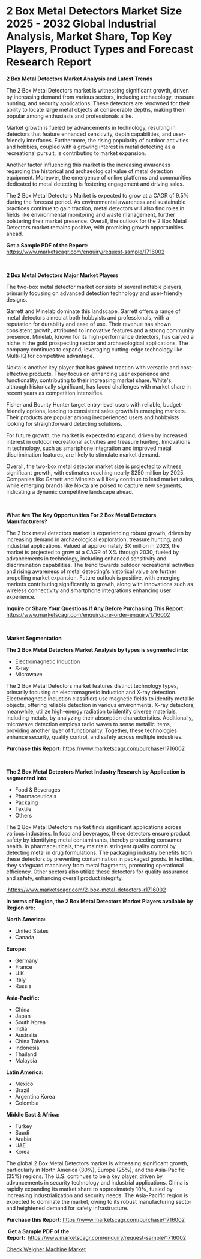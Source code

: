 <p><h1>2 Box Metal Detectors Market Size 2025 - 2032 Global Industrial Analysis, Market Share, Top Key Players, Product Types and Forecast Research Report</h1></p><p><strong>2 Box Metal Detectors Market Analysis and Latest Trends</strong></p>
<p><p>The 2 Box Metal Detectors market is witnessing significant growth, driven by increasing demand from various sectors, including archaeology, treasure hunting, and security applications. These detectors are renowned for their ability to locate large metal objects at considerable depths, making them popular among enthusiasts and professionals alike. </p><p>Market growth is fueled by advancements in technology, resulting in detectors that feature enhanced sensitivity, depth capabilities, and user-friendly interfaces. Furthermore, the rising popularity of outdoor activities and hobbies, coupled with a growing interest in metal detecting as a recreational pursuit, is contributing to market expansion. </p><p>Another factor influencing this market is the increasing awareness regarding the historical and archaeological value of metal detection equipment. Moreover, the emergence of online platforms and communities dedicated to metal detecting is fostering engagement and driving sales.</p><p>The 2 Box Metal Detectors Market is expected to grow at a CAGR of 9.5% during the forecast period. As environmental awareness and sustainable practices continue to gain traction, metal detectors will also find roles in fields like environmental monitoring and waste management, further bolstering their market presence. Overall, the outlook for the 2 Box Metal Detectors market remains positive, with promising growth opportunities ahead.</p></p>
<p><strong>Get a Sample PDF of the Report:&nbsp;</strong> <a href="https://www.marketscagr.com/enquiry/request-sample/1716002?utm_campaign=2126&utm_medium=2&utm_source=Github&utm_content=ia&utm_term=16022025&utm_id=2-box-metal-detectors">https://www.marketscagr.com/enquiry/request-sample/1716002</a></p>
<p>&nbsp;</p>
<p><strong>2 Box Metal Detectors Major Market Players</strong></p>
<p><p>The two-box metal detector market consists of several notable players, primarily focusing on advanced detection technology and user-friendly designs. </p><p>Garrett and Minelab dominate this landscape. Garrett offers a range of metal detectors aimed at both hobbyists and professionals, with a reputation for durability and ease of use. Their revenue has shown consistent growth, attributed to innovative features and a strong community presence. Minelab, known for its high-performance detectors, has carved a niche in the gold prospecting sector and archaeological applications. The company continues to expand, leveraging cutting-edge technology like Multi-IQ for competitive advantage.</p><p>Nokta is another key player that has gained traction with versatile and cost-effective products. They focus on enhancing user experience and functionality, contributing to their increasing market share. White's, although historically significant, has faced challenges with market share in recent years as competition intensifies.</p><p>Fisher and Bounty Hunter target entry-level users with reliable, budget-friendly options, leading to consistent sales growth in emerging markets. Their products are popular among inexperienced users and hobbyists looking for straightforward detecting solutions.</p><p>For future growth, the market is expected to expand, driven by increased interest in outdoor recreational activities and treasure hunting. Innovations in technology, such as smartphone integration and improved metal discrimination features, are likely to stimulate market demand.</p><p>Overall, the two-box metal detector market size is projected to witness significant growth, with estimates reaching nearly $250 million by 2025. Companies like Garrett and Minelab will likely continue to lead market sales, while emerging brands like Nokta are poised to capture new segments, indicating a dynamic competitive landscape ahead.</p></p>
<p>&nbsp;</p>
<p><strong>What Are The Key Opportunities For 2 Box Metal Detectors Manufacturers?</strong></p>
<p><p>The 2 box metal detectors market is experiencing robust growth, driven by increasing demand in archaeological exploration, treasure hunting, and industrial applications. Valued at approximately $X million in 2023, the market is projected to grow at a CAGR of X% through 2030, fueled by advancements in technology, including enhanced sensitivity and discrimination capabilities. The trend towards outdoor recreational activities and rising awareness of metal detecting's historical value are further propelling market expansion. Future outlook is positive, with emerging markets contributing significantly to growth, along with innovations such as wireless connectivity and smartphone integrations enhancing user experience.</p></p>
<p><strong>Inquire or Share Your Questions If Any Before Purchasing This Report:</strong> <a href="https://www.marketscagr.com/enquiry/pre-order-enquiry/1716002?utm_campaign=2126&utm_medium=2&utm_source=Github&utm_content=ia&utm_term=16022025&utm_id=2-box-metal-detectors">https://www.marketscagr.com/enquiry/pre-order-enquiry/1716002</a></p>
<p>&nbsp;</p>
<p><strong>Market Segmentation</strong></p>
<p><strong>The 2 Box Metal Detectors Market Analysis by types is segmented into:</strong></p>
<p><ul><li>Electromagnetic Induction</li><li>X-ray</li><li>Microwave</li></ul></p>
<p><p>The 2 Box Metal Detectors market features distinct technology types, primarily focusing on electromagnetic induction and X-ray detection. Electromagnetic induction classifiers use magnetic fields to identify metallic objects, offering reliable detection in various environments. X-ray detectors, meanwhile, utilize high-energy radiation to identify diverse materials, including metals, by analyzing their absorption characteristics. Additionally, microwave detection employs radio waves to sense metallic items, providing another layer of functionality. Together, these technologies enhance security, quality control, and safety across multiple industries.</p></p>
<p><strong>Purchase this Report:&nbsp;</strong><a href="https://www.marketscagr.com/purchase/1716002?utm_campaign=2126&utm_medium=2&utm_source=Github&utm_content=ia&utm_term=16022025&utm_id=2-box-metal-detectors">https://www.marketscagr.com/purchase/1716002</a></p>
<p>&nbsp;</p>
<p><strong>The 2 Box Metal Detectors Market Industry Research by Application is segmented into:</strong></p>
<p><ul><li>Food & Beverages</li><li>Pharmaceuticals</li><li>Packaing</li><li>Textile</li><li>Others</li></ul></p>
<p><p>The 2 Box Metal Detectors market finds significant applications across various industries. In food and beverages, these detectors ensure product safety by identifying metal contaminants, thereby protecting consumer health. In pharmaceuticals, they maintain stringent quality control by detecting metal in drug formulations. The packaging industry benefits from these detectors by preventing contamination in packaged goods. In textiles, they safeguard machinery from metal fragments, promoting operational efficiency. Other sectors also utilize these detectors for quality assurance and safety, enhancing overall product integrity.</p></p>
<p><a href="https://www.marketscagr.com/2-box-metal-detectors-r1716002?utm_campaign=2126&utm_medium=2&utm_source=Github&utm_content=ia&utm_term=16022025&utm_id=2-box-metal-detectors">&nbsp;https://www.marketscagr.com/2-box-metal-detectors-r1716002</a></p>
<p><strong>In terms of Region, the 2 Box Metal Detectors Market Players available by Region are:</strong></p>
<p>
    <p> <strong> North America: </strong>
        <ul>
            <li>United States</li>
            <li>Canada</li>
        </ul>
        </p> 
    <p> <strong> Europe: </strong>
        <ul>
            <li>Germany</li>
            <li>France</li>
            <li>U.K.</li>
            <li>Italy</li>
            <li>Russia</li>
        </ul>
        </p> 
    <p> <strong> Asia-Pacific: </strong>
        <ul>
            <li>China</li>
            <li>Japan</li>
            <li>South Korea</li>
            <li>India</li>
            <li>Australia</li>
            <li>China Taiwan</li>
            <li>Indonesia</li>
            <li>Thailand</li>
            <li>Malaysia</li>
        </ul>
        </p> 
    <p> <strong> Latin America: </strong>
        <ul>
            <li>Mexico</li>
            <li>Brazil</li>
            <li>Argentina Korea</li>
            <li>Colombia</li>
        </ul>
        </p> 
    <p> <strong> Middle East & Africa: </strong>
        <ul>
            <li>Turkey</li>
            <li>Saudi</li>
            <li>Arabia</li>
            <li>UAE</li>
            <li>Korea</li>
        </ul>
    </p>
    </p>
<p><p>The global 2 Box Metal Detectors market is witnessing significant growth, particularly in North America (30%), Europe (25%), and the Asia-Pacific (35%) regions. The U.S. continues to be a key player, driven by advancements in security technology and industrial applications. China is rapidly expanding its market share to approximately 10%, fueled by increasing industrialization and security needs. The Asia-Pacific region is expected to dominate the market, owing to its robust manufacturing sector and heightened demand for safety infrastructure.</p></p>
<p><strong>Purchase this Report: </strong><a href="https://www.marketscagr.com/purchase/1716002?utm_campaign=2126&utm_medium=2&utm_source=Github&utm_content=ia&utm_term=16022025&utm_id=2-box-metal-detectors">https://www.marketscagr.com/purchase/1716002</a></p>
<p>&nbsp;<strong>Get a Sample PDF of the Report:&nbsp;&nbsp;</strong><a href="https://www.marketscagr.com/enquiry/request-sample/1716002?utm_campaign=2126&utm_medium=2&utm_source=Github&utm_content=ia&utm_term=16022025&utm_id=2-box-metal-detectors">https://www.marketscagr.com/enquiry/request-sample/1716002</a></p>
<p><strong></strong></p>
<p><p><a href="https://github.com/gukenneth26571/Market-Research-Report-List-1/blob/main/check-weigher-machine-market.md?utm_campaign=2126&utm_medium=2&utm_source=Github&utm_content=ia&utm_term=16022025&utm_id=2-box-metal-detectors">Check Weigher Machine Market</a></p></p>